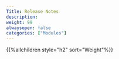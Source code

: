 ```yaml
---
Title: Release Notes
description:
weight: 99
alwaysopen: false
categories: ["Modules"]
---
```

{{%allchildren style="h2" sort="Weight"%}}
